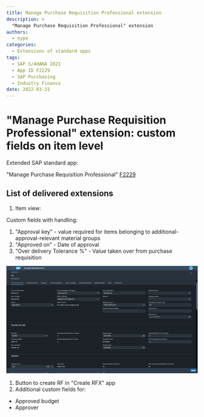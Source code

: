 ```yaml
---
title: Manage Purchase Requisition Professional extension
description: >
  "Manage Purchase Requisition Professional" extension
authors:
  - nype
categories:
  - Extensions of standard apps
tags:
  - SAP S/4HANA 2021
  - App ID F2229
  - SAP Purchasing
  - Industry Finance
date: 2022-03-31
---
```


# "Manage Purchase Requisition Professional" extension: custom fields on item level

Extended SAP standard app: 

"Manage Purchase Requisition Professional" [F2229]( https://fioriappslibrary.hana.ondemand.com/sap/fix/externalViewer/#/detail/Apps(%27F2229%27)/S23OP )
<!-- more -->
## List of delivered extensions

1. Item view:

Custom fields with handling:

1. "Approval key" - value required for items belonging to additional-approval-relevant material groups
2. "Approved on" - Date of approval
3. "Over delivery Tolerance %" - Value taken over from purchase requisition

[![Extended SAP Fiori app R0002 ](R0002/F2229.png)](R0002/F2229.png)


1. Button to create RF in "Create RFX" app
2. Additional custom fields for:
- Approved budget
- Approver
